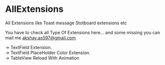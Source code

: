 # AllExtensions
 All Extensions like Toast message Stotboard extensions etc

You have to check all Type Of Extensions here...
and some missing you can mail me akshay.as597@gmail.com 

-> TextField Extension.  
-> TextField PlaceHolder Color Extension.  
-> TableView Reload With Animation
